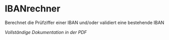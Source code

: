 # IBANrechner
Berechnet die Prüfziffer einer IBAN und/oder validiert eine bestehende IBAN

_Vollständige Dokumentation in der PDF_
